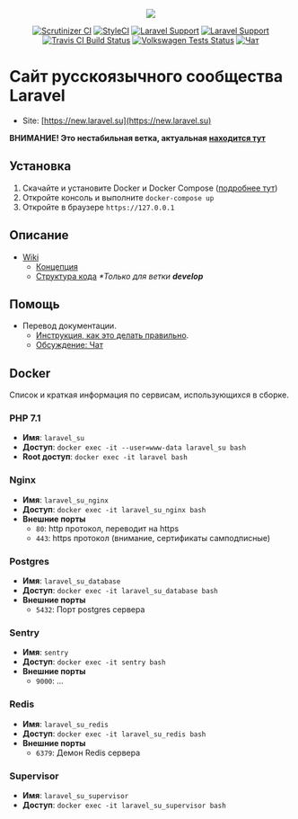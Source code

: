 <p align="center"><img src="https://avatars1.githubusercontent.com/u/5966874?v=4&s=100"></p>

<p align="center">
    <a href="https://scrutinizer-ci.com/g/LaravelRUS/laravel.ru/?branch=2.0"><img src="https://scrutinizer-ci.com/g/LaravelRUS/laravel.ru/badges/quality-score.png?b=master" alt="Scrutinizer CI" /></a>
    <a href="https://styleci.io/repos/18944609"><img src="https://styleci.io/repos/18944609/shield?branch=2.0" alt="StyleCI" /></a>
    <a href="https://github.com/laravel"><img src="https://img.shields.io/badge/laravel-~5.5-green.svg?style=flat-square" alt="Laravel Support"></a>
    <a href="https://github.com/php"><img src="https://img.shields.io/badge/php-7.1+-green.svg?style=flat-square" alt="Laravel Support"></a>
    <a href="https://travis-ci.org/LaravelRUS/laravel.ru"><img src="https://travis-ci.org/LaravelRUS/laravel.ru.svg?branch=2.0&style=flat-square" alt="Travis CI Build Status" /></a>
    <a href="https://github.com/auchenberg/volkswagen"><img src="https://auchenberg.github.io/volkswagen/volkswargen_ci.svg?v=1" alt="Volkswagen Tests Status" /></a>
    <a href="https://gitter.im/LaravelRUS/laravel.ru"><img src="https://badges.gitter.im/gitterHQ/gitter.png" alt="Чат"></a>
</p>

# Сайт русскоязычного сообщества Laravel

- Site: [https://new.laravel.su](https://new.laravel.su)

**ВНИМАНИЕ! Это нестабильная ветка, актуальная [находится тут](https://github.com/LaravelRUS/laravel.ru/tree/develop)**

## Установка

1. Скачайте и установите Docker и Docker Compose ([подробнее тут](./docker/README.md))
2. Откройте консоль и выполните `docker-compose up`
3. Откройте в браузере `https://127.0.0.1`

## Описание

- [Wiki](https://github.com/LaravelRUS/laravel.ru/wiki)
  - [Концепция](https://github.com/LaravelRUS/laravel.ru/wiki/%D0%9A%D0%BE%D0%BD%D1%86%D0%B5%D0%BF%D1%86%D0%B8%D1%8F-%D1%81%D0%B0%D0%B9%D1%82%D0%B0)
  - [Структура кода](https://github.com/LaravelRUS/laravel.ru/wiki/%D0%A1%D1%82%D1%80%D1%83%D0%BA%D1%82%D1%83%D1%80%D0%B0-%D0%BA%D0%BE%D0%B4%D0%B0) _\*Только для ветки **develop**_

## Помощь

- Перевод документации.
  - [Инструкция, как это делать правильно](https://github.com/translation-gang/ru.docs.laravel/blob/5.4-ru/readme.md).
  - [Обсуждение: Чат](https://gitter.im/LaravelRUS/docs)

## Docker
   
Список и краткая информация по сервисам, использующихся в сборке.
   
### PHP 7.1

- **Имя**: `laravel_su`
- **Доступ**: `docker exec -it --user=www-data laravel_su bash`
- **Root доступ**: `docker exec -it laravel bash`

### Nginx

- **Имя**: `laravel_su_nginx`
- **Доступ**: `docker exec -it laravel_su_nginx bash`
- **Внешние порты** 
   - `80`: http протокол, переводит на https
   - `443`: https протокол (внимание, сертификаты самподписные)
   
### Postgres

- **Имя**: `laravel_su_database`
- **Доступ**: `docker exec -it laravel_su_database bash`
- **Внешние порты** 
   - `5432`: Порт postgres сервера
   
### Sentry

- **Имя**: `sentry`
- **Доступ**: `docker exec -it sentry bash`
- **Внешние порты** 
   - `9000`: ...
   
### Redis

- **Имя**: `laravel_su_redis`
- **Доступ**: `docker exec -it laravel_su_redis bash`
- **Внешние порты** 
   - `6379`: Демон Redis сервера
   
### Supervisor

- **Имя**: `laravel_su_supervisor`
- **Доступ**: `docker exec -it laravel_su_supervisor bash`


